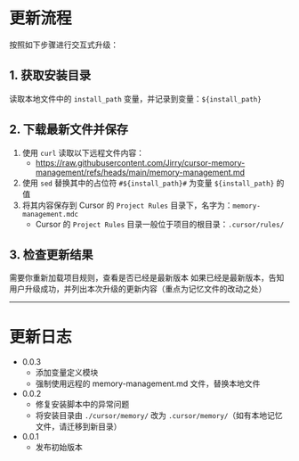 # 更新流程

按照如下步骤进行交互式升级：

## 1. 获取安装目录

读取本地文件中的 `install_path` 变量，并记录到变量：`${install_path}`

## 2. 下载最新文件并保存

1. 使用 `curl` 读取以下远程文件内容：
    - https://raw.githubusercontent.com/Jirry/cursor-memory-management/refs/heads/main/memory-management.md
2. 使用 `sed` 替换其中的占位符 `#${install_path}#` 为变量 `${install_path}` 的值
3. 将其内容保存到 Cursor 的 `Project Rules` 目录下，名字为：`memory-management.mdc`
    - Cursor 的 `Project Rules` 目录一般位于项目的根目录：`.cursor/rules/`

## 3. 检查更新结果

需要你重新加载项目规则，查看是否已经是最新版本
如果已经是最新版本，告知用户升级成功，并列出本次升级的更新内容（重点为记忆文件的改动之处）

---

# 更新日志
- 0.0.3
  - 添加变量定义模块
  - 强制使用远程的 memory-management.md 文件，替换本地文件
- 0.0.2
  - 修复安装脚本中的异常问题
  - 将安装目录由 `./cursor/memory/` 改为 `.cursor/memory/`（如有本地记忆文件，请迁移到新目录）
- 0.0.1
  - 发布初始版本